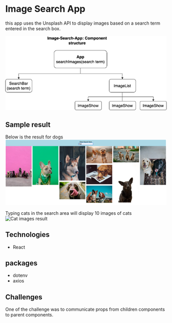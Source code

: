 # Image Search App
this app uses the Unsplash API to display images based on a search term entered in the search box.

![Component Structure](./src/img/react-image-search-app.drawio.png)

## Sample result
Below is the result for dogs
![dogs images result](./src/img/dog-results.png)

Typing cats in the search area will display 10 images of cats
![Cat images result](./src/img/cat-results.png)

## Technologies
- React

## packages
- dotenv
- axios

## Challenges
One of the challenge was to communicate props from children components to parent components.